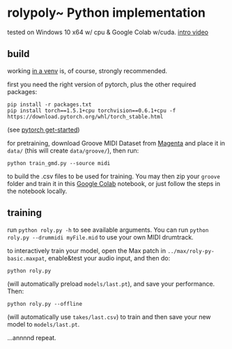 # rolypoly~ Python implementation

tested on Windows 10 x64 w/ cpu & Google Colab w/cuda. [intro video](https://youtu.be/UHBIzfc5DCI)

## build

working [in a venv](https://docs.python.org/3/library/venv.html) is, of course, strongly recommended.

first you need the right version of pytorch, plus the other required packages:

    pip install -r packages.txt
    pip install torch==1.5.1+cpu torchvision==0.6.1+cpu -f https://download.pytorch.org/whl/torch_stable.html
(see [pytorch get-started](https://pytorch.org/get-started/locally/))

for pretraining, download Groove MIDI Dataset from [Magenta](https://magenta.tensorflow.org/datasets/groove#download)
and place it in `data/`
(this will create `data/groove/`), then run:

    python train_gmd.py --source midi

to build the .csv files to be used for training.
You may then zip your `groove` folder and train it in this [Google Colab](https://colab.research.google.com/drive/1t5SOnI0lW-XssYXgDfp7iXeQG4xt47ZT?usp=sharing) notebook,
or just follow the steps in the notebook locally.

## training

run `python roly.py -h` to see available arguments. You can run `python roly.py --drummidi myFile.mid` to use your own MIDI drumtrack.

to interactively train your model, open the Max patch in `../max/roly-py-basic.maxpat`, enable&test your audio input, and then do:

    python roly.py

(will automatically preload `models/last.pt`), and save your performance. Then:

    python roly.py --offline

(will automatically use `takes/last.csv`) to train and then save your new model to `models/last.pt`.

...annnnd repeat.
